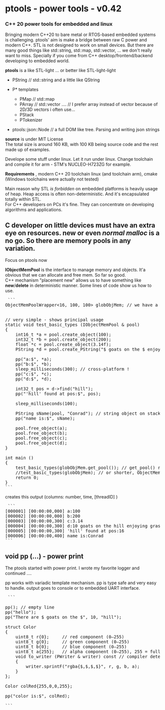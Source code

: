 # ptools - power tools - v0.42
### C++ 20 power tools for embedded and linux

Bringing modern C++20 to bare metal or RTOS-based embedded systems is challenging.
ptools' aim is make a bridge between raw C power and modern C++.
STL is not designed to work on small devices. But there are many good things like
std::string, std::map, std::vector, ... we don't really want to miss.
Specially if you come from C++ desktop/frontend/backend developing to embedded world.

**ptools** is a like STL-light ... or better like STL-light-light

- PString //  std::string and a little like QString 
- P* templates
  - PMap // std::map
  - PArray // std::vector .... // I prefer array instead of vector because of 2D/3D vectors i often use...
  - PStack
  - PTokenizer
  
- ptools::json::Node // a full DOM like tree. Parsing and writing json strings

**source** is under MIT License</br>
The total size is around 160 KB, with 100 KB being source code and the rest made up of examples.

Develope some stuff under linux. Let it run under linux.
Change toolchain and compile it for arm - STM's NUCLEO-H723ZG for example.

**Requirements** , modern C++ 20 toolchain linux (and toolchain arm), cmake <br/>
(Windows toolchains were actually not tested)

Main reason why STL *is forbidden* on embedded platforms is heavily usage of heap.
Heap access is often non-deterministic. And it's encapsulated totally within STL.  
For C++ developers on PCs it's fine. They can concentrate on developing 
algorithms and applications. 

C developer on little devices must have an extra eye on resources.
**new** or even *normal malloc* is a no go. So there are memory pools in any variation.  
---
Focus on ptools now

**IObjectMemPool** is the interface to manage memory and objects.
It'a obvious that we can allocate and free mem. So far so good.<br/> 
C++ mechanism "placement new" allows us to have something like **new**/**delete** in deterministic manner. 
Some lines of code show us how to use. 

<pre> ```
ObjectMemPoolWrapper<16, 100, 100> globObjMem; // we have a global pool with blocksize 16, 100 blocks and 100 objects


// very simple - shows principal usage 
static void test_basic_types (IObjectMemPool & pool)
{
    int16_t *a = pool.create_object<int16_t >(100);
    int32_t *b = pool.create_object<int32_t >(200);
    float *c = pool.create_object<float>(3.14f);
    PString *d = pool.create_PString("$ goats on the $ enjoying grass", 10, "hill"); // $ universal placeholder for types

    pp("a:$", *a);
    pp("b:$", *b);
    sleep_milliseconds(300); // cross-platform !
    pp("c:$", *c);
    pp("d:$", *d);

    int32_t pos = d->find("hill");
    pp("'hill' found at pos:$", pos); 

    sleep_milliseconds(100);

    PString sName(pool, "Conrad"); // string object on stack - dynamic part automatically freed by destructor
    pp("name is:$", sName);

    pool.free_object(a);
    pool.free_object(b);
    pool.free_object(c);
    pool.free_object(d);
}

int main ()
{
    test_basic_types(globObjMem.get_pool()); // get_pool() returns a reference to an IObjectMemPool object.
    //test_basic_types(globObjMem); // or shorter, ObjectMemPoolWrapper has a conversion operator
    return 0;
}
``` </pre>
creates this output (columns: number, time, [threadID] )

<pre> ```
[000001] [00:00:00,000] a:100
[000002] [00:00:00,000] b:200
[000003] [00:00:00,300] c:3.14
[000004] [00:00:00,300] d:10 goats on the hill enjoying grass
[000005] [00:00:00,300] 'hill' found at pos:16
[000006] [00:00:00,400] name is:Conrad
``` </pre>


## void pp (...) - power print

The ptools started with power print. I wrote my favorite logger and continued ....

pp works with variadic template mechanism.
pp is type safe and very easy to handle. 
output goes to console or to embedded UART interface. 
<pre> ```

pp(); // empty line
pp("hello");
pp("There are $ goats on the $", 10, "hill");

struct Color
{
    uint8_t r{0};     // red component (0–255)
    uint8_t g{0};     // green component (0–255)
    uint8_t b{0};     // blue component (0–255)
    uint8_t a{255};   // alpha component (0–255), 255 = fully opaque
    void to_writer (PWriter & writer) const // compiler detects this as "concept" ! => PWriter.h
    {
        writer.sprintF("rgba{$,$,$,$}", r, g, b, a);
    }
};

Color colRed{255,0,0,255};

pp("color is:$", colRed); 

``` </pre>









